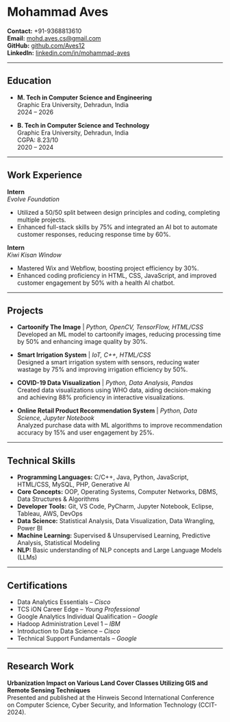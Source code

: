 # Mohammad Aves

**Contact:** +91-9368813610  
**Email:** mohd.aves.cs@gmail.com  
**GitHub:** [github.com/Aves12](https://github.com/Aves12)  
**LinkedIn:** [linkedin.com/in/mohammad-aves](https://linkedin.com/in/mohammad-aves)  

---

## Education

- **M. Tech in Computer Science and Engineering**  
  Graphic Era University, Dehradun, India  
  2024 – 2026

- **B. Tech in Computer Science and Technology**  
  Graphic Era University, Dehradun, India  
  CGPA: 8.23/10  
  2020 – 2024

---

## Work Experience

**Intern**  
*Evolve Foundation*  
- Utilized a 50/50 split between design principles and coding, completing multiple projects.
- Enhanced full-stack skills by 75% and integrated an AI bot to automate customer responses, reducing response time by 60%.

**Intern**  
*Kiwi Kisan Window*  
- Mastered Wix and Webflow, boosting project efficiency by 30%.
- Enhanced coding proficiency in HTML, CSS, JavaScript, and improved customer engagement by 50% with a health AI chatbot.

---

## Projects

- **Cartoonify The Image** | *Python, OpenCV, TensorFlow, HTML/CSS*  
  Developed an ML model to cartoonify images, reducing processing time by 50% and enhancing image quality by 30%.

- **Smart Irrigation System** | *IoT, C++, HTML/CSS*  
  Designed a smart irrigation system with sensors, reducing water wastage by 75% and improving irrigation efficiency by 50%.

- **COVID-19 Data Visualization** | *Python, Data Analysis, Pandas*  
  Created data visualizations using WHO data, aiding decision-making and achieving 88% proficiency in interactive visualizations.

- **Online Retail Product Recommendation System** | *Python, Data Science, Jupyter Notebook*  
  Analyzed purchase data with ML algorithms to improve recommendation accuracy by 15% and user engagement by 25%.

---

## Technical Skills

- **Programming Languages:** C/C++, Java, Python, JavaScript, HTML/CSS, MySQL, PHP, Generative AI
- **Core Concepts:** OOP, Operating Systems, Computer Networks, DBMS, Data Structures & Algorithms
- **Developer Tools:** Git, VS Code, PyCharm, Jupyter Notebook, Eclipse, Tableau, AWS, DevOps
- **Data Science:** Statistical Analysis, Data Visualization, Data Wrangling, Power BI
- **Machine Learning:** Supervised & Unsupervised Learning, Predictive Analysis, Statistical Modeling
- **NLP:** Basic understanding of NLP concepts and Large Language Models (LLMs)

---

## Certifications

- Data Analytics Essentials – *Cisco*
- TCS iON Career Edge – *Young Professional*
- Google Analytics Individual Qualification – *Google*
- Hadoop Administration Level 1 – *IBM*
- Introduction to Data Science – *Cisco*
- Technical Support Fundamentals – *Google*

---

## Research Work

**Urbanization Impact on Various Land Cover Classes Utilizing GIS and Remote Sensing Techniques**  
Presented and published at the Hinweis Second International Conference on Computer Science, Cyber Security, and Information Technology (CCIT-2024).
